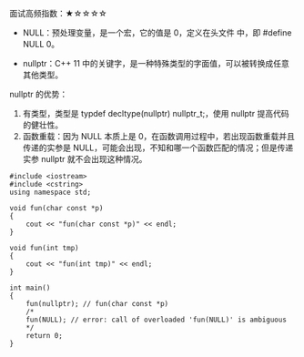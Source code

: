 面试高频指数：★☆☆☆☆
* NULL：预处理变量，是一个宏，它的值是 0，定义在头文件 <cstdlib> 中，即 #define NULL 0。

* nullptr：C++ 11 中的关键字，是一种特殊类型的字面值，可以被转换成任意其他类型。

nullptr 的优势：

1. 有类型，类型是 typdef decltype(nullptr) nullptr_t;，使用 nullptr 提高代码的健壮性。
2. 函数重载：因为 NULL 本质上是 0，在函数调用过程中，若出现函数重载并且传递的实参是 NULL，可能会出现，不知和哪一个函数匹配的情况；但是传递实参 nullptr 就不会出现这种情况。


```
#include <iostream>
#include <cstring>
using namespace std;

void fun(char const *p)
{
    cout << "fun(char const *p)" << endl;
}

void fun(int tmp)
{
    cout << "fun(int tmp)" << endl;
}

int main()
{
    fun(nullptr); // fun(char const *p)
    /*
    fun(NULL); // error: call of overloaded 'fun(NULL)' is ambiguous
    */
    return 0;
}
```

